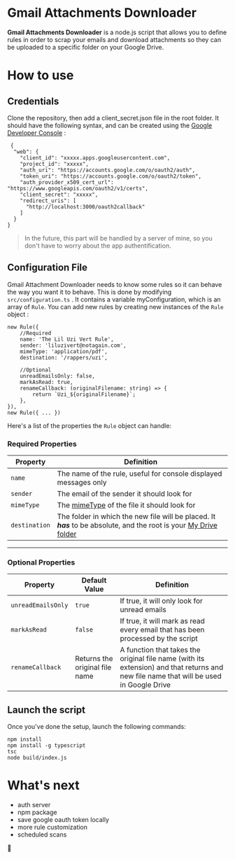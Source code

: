 
# Gmail Attachments Downloader

**Gmail Attachments Downloader** is a node.js script that allows you to define rules in order to scrap your emails and download attachments so they can be uploaded to a specific folder on your Google Drive.


# How to use

## Credentials
Clone the repository, then add a client_secret.json file in the root folder. It should have the following syntax, and can be created using the [Google Developer Console](https://console.developers.google.com/projectcreate) :

     {
      "web": {
        "client_id": "xxxxx.apps.googleusercontent.com",
        "project_id": "xxxxx",
        "auth_uri": "https://accounts.google.com/o/oauth2/auth",
        "token_uri": "https://accounts.google.com/o/oauth2/token",
        "auth_provider_x509_cert_url": "https://www.googleapis.com/oauth2/v1/certs",
        "client_secret": "xxxxx",
        "redirect_uris": [
          "http://localhost:3000/oauth2callback"
        ]
      }
    }

> In the future, this part will be handled by a server of mine, so you don't have to worry about the app authentification.
## Configuration File 
Gmail Attachment Downloader needs to know some rules so it can behave the way you want it to behave. This is done by modifying `src/configuration.ts` .
It contains a variable myConfiguration, which is an array of `Rule`.
You can add new rules by creating new instances of the `Rule` object :
   

    new Rule({
	    //Required
        name: 'The Lil Uzi Vert Rule',
        sender: 'liluzivert@notagain.com',
        mimeType: 'application/pdf',
        destination: '/rappers/uzi',
    
        //Optional
        unreadEmailsOnly: false,
        markAsRead: true,
        renameCallback: (originalFilename: string) => {
			return `Uzi_${originalFilename}`;
        },
    }),
    new Rule({ ... })
Here's a list of the properties the `Rule` object can handle: 
### Required Properties
| **Property** | **Definition**
|--|--|
| `name` | The name of the rule, useful for console displayed messages only
| `sender` | The email of the sender it should look for
| `mimeType` | The [mimeType](https://en.wikipedia.org/wiki/Media_type) of the file it should look for
| `destination` | The folder in which the new file will be placed. It ***has*** to be absolute, and the root is your [My Drive folder](https://drive.google.com/drive/my-drive)


----------


### Optional Properties
| **Property** | **Default Value** | **Definition**
|--|--|--|
| `unreadEmailsOnly` | `true` | If true, it will only look for unread emails
| `markAsRead` | `false` | If true, it will mark as read every email that has been processed by the script
| `renameCallback` | Returns the original file name | A function that takes the original file name (with its extension) and that returns and new file name that will be used in Google Drive

## Launch the script

Once you've done the setup, launch the following commands:

    npm install
    npm install -g typescript
    tsc
    node build/index.js

# What's next

 - auth server
 - npm package
 - save google oauth token locally
 - more rule customization 
 - scheduled scans

:watermelon:
